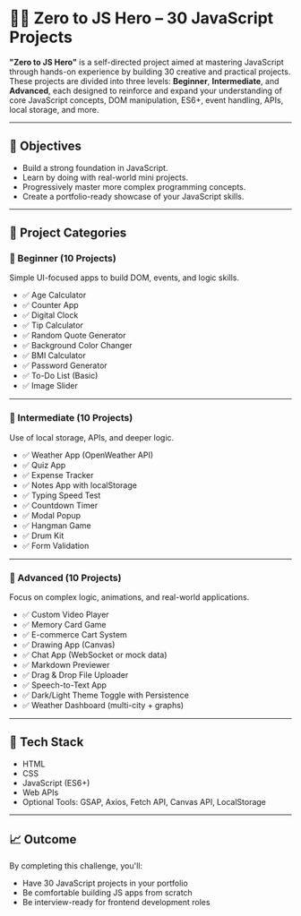 # 🦸‍♂️ Zero to JS Hero – 30 JavaScript Projects

**"Zero to JS Hero"** is a self-directed project aimed at mastering JavaScript through hands-on experience by building 30 creative and practical projects. These projects are divided into three levels: **Beginner**, **Intermediate**, and **Advanced**, each designed to reinforce and expand your understanding of core JavaScript concepts, DOM manipulation, ES6+, event handling, APIs, local storage, and more.

---

## 🎯 Objectives

- Build a strong foundation in JavaScript.
- Learn by doing with real-world mini projects.
- Progressively master more complex programming concepts.
- Create a portfolio-ready showcase of your JavaScript skills.

---

## 📁 Project Categories

### 🔰 Beginner (10 Projects)
Simple UI-focused apps to build DOM, events, and logic skills.

- ✅ Age Calculator  
- ✅ Counter App  
- ✅ Digital Clock  
- ✅ Tip Calculator  
- ✅ Random Quote Generator  
- ✅ Background Color Changer  
- ✅ BMI Calculator  
- ✅ Password Generator  
- ✅ To-Do List (Basic)  
- ✅ Image Slider  

---

### 🚀 Intermediate (10 Projects)
Use of local storage, APIs, and deeper logic.

- ✅ Weather App (OpenWeather API)  
- ✅ Quiz App  
- ✅ Expense Tracker  
- ✅ Notes App with localStorage  
- ✅ Typing Speed Test  
- ✅ Countdown Timer  
- ✅ Modal Popup  
- ✅ Hangman Game  
- ✅ Drum Kit  
- ✅ Form Validation  

---

### 🧠 Advanced (10 Projects)
Focus on complex logic, animations, and real-world applications.

- ✅ Custom Video Player  
- ✅ Memory Card Game  
- ✅ E-commerce Cart System  
- ✅ Drawing App (Canvas)  
- ✅ Chat App (WebSocket or mock data)  
- ✅ Markdown Previewer  
- ✅ Drag & Drop File Uploader  
- ✅ Speech-to-Text App  
- ✅ Dark/Light Theme Toggle with Persistence  
- ✅ Weather Dashboard (multi-city + graphs)  

---

## 📌 Tech Stack

- HTML  
- CSS  
- JavaScript (ES6+)  
- Web APIs  
- Optional Tools: GSAP, Axios, Fetch API, Canvas API, LocalStorage  

---

## 📈 Outcome

By completing this challenge, you'll:

- Have 30 JavaScript projects in your portfolio  
- Be comfortable building JS apps from scratch  
- Be interview-ready for frontend development roles  

